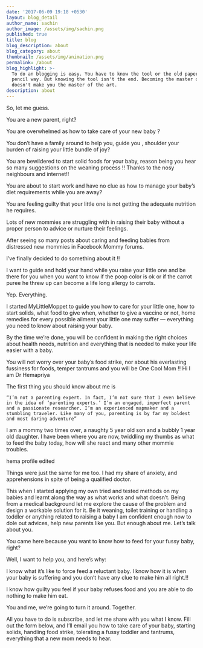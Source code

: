 ```yaml
---
date: '2017-06-09 19:18 +0530'
layout: blog_detail
author_name: sachin
author_image: /assets/img/sachin.png
published: true
title: blog
blog_description: about
blog_category: about
thumbnail: /assets/img/animation.png
permalink: /about
blog_highlight: >-
  To do an blogging is easy. You have to know the tool or the old paper and
  pencil way. But knowing the tool isn't the end. Becoming the master of a tool
  doesn't make you the master of the art.
description: about
---
```


So, let me guess.

You are a new parent, right?

You are overwhelmed as how to take care of your new baby ?

You don’t have a family around to help you, guide you , shoulder your burden of raising your little bundle of joy?

You are bewildered to start solid foods for your baby, reason being you hear so many suggestions on the weaning process !! Thanks to the nosy neighbours and internet!!

You are about to start work and have no clue as how to manage your baby’s diet requirements while you are away?

You are feeling guilty that your little one is not getting the adequate nutrition he requires.

Lots of new mommies are struggling with in raising their baby without a proper person to advice or nurture their feelings.

After seeing so many posts about caring and feeding babies from distressed new mommies in Facebook Mommy forums.

I’ve finally decided to do something about it !!

I want to guide and hold your hand while you raise your little one and be there for you when you want to know if the poop color is ok or if the carrot puree he threw up can become a life long allergy to carrots.

Yep. Everything.

I started MyLittleMoppet to guide you how to care for your little one, how to start solids, what food to give when, whether to give a vaccine or not, home remedies for every possible ailment your little one may suffer — everything you need to know about raising your baby.

By the time we’re done, you will be confident in making the right choices about health needs, nutrition and everything that is needed to make your life easier with a baby.

You will not worry over your baby’s food strike, nor about his everlasting fussiness for foods, temper tantrums and you will be One Cool Mom !!
Hi I am Dr Hemapriya

The first thing you should know about me is

    “I’m not a parenting expert. In fact, I’m not sure that I even believe in the idea of ‘parenting experts.’ I’m an engaged, imperfect parent and a passionate researcher. I’m an experienced mapmaker and a stumbling traveler. Like many of you, parenting is by far my boldest and most daring adventure”

I am a mommy two times over, a naughty 5 year old son and a bubbly 1 year old daughter. I have been where you are now, twiddling my thumbs as what to feed the baby today, how will she react and many other mommie troubles.

hema profile edited

Things were just the same for me too. I had my share of anxiety, and apprehensions in spite of being a qualified doctor.

This when I started applying my own tried and tested methods on my babies and learnt along the way as what works and what doesn’t. Being from a medical background let me explore the cause of the problem and design a workable solution for it. Be it weaning, toilet training or handling a toddler or anything related to raising a baby I am confident enough now to dole out advices, help new parents like you.
But enough about me. Let’s talk about you.

You came here because you want to know how to feed for your fussy baby, right?

Well, I want to help you, and here’s why:

I know what it’s like to force feed a reluctant baby. I know how it is when your baby is suffering and you don’t have any clue to make him all right.!!

I know how guilty you feel if your baby refuses food and you are able to do nothing to make him eat.

You and me, we’re going to turn it around. Together.

All you have to do is subscribe, and let me share with you what I know. Fill out the form below, and I’ll email you how to take care of your baby, starting solids, handling food strike, tolerating a fussy toddler and tantrums, everything that a new mom needs to hear.
